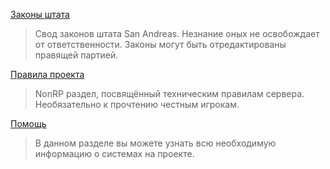 [Законы штата](https://xtance.github.io/PlateeRP/rp/)
> Свод законов штата San Andreas. Незнание оных не освобождает от ответственности. Законы могут быть отредактированы правящей партией. 

[Правила проекта](https://xtance.github.io/PlateeRP/nonrp/)
> NonRP раздел, посвящённый техническим правилам сервера. Необязательно к прочтению честным игрокам.
> 
[Помощь](https://xtance.github.io/PlateeRP/help/)
> В  данном разделе вы можете узнать всю необходимую информацию о системах на проекте. 




